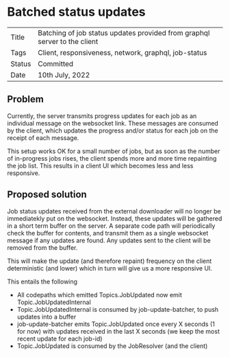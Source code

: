 # Batched status updates

|        |                                                                           |
|--------|---------------------------------------------------------------------------|
| Title  | Batching of job status updates provided from graphql server to the client |
| Tags   | Client, responsiveness, network, graphql, job-status                      |
| Status | Committed                                                                 |
| Date   | 10th July, 2022                                                           |


## Problem

Currently, the server transmits progress updates for each job as an individual message on the websocket link. These messages are consumed by the client, which updates the progress and/or status for each job on the receipt of each message.

This setup works OK for a small number of jobs, but as soon as the number of in-progress jobs rises, the client spends more and more time repainting the job list. This results in a client UI which becomes less and less responsive.

## Proposed solution

Job status updates received from the external downloader will no longer be immediatekly put on the websocket. Instead, these updates will be gathered in a short term buffer on the server. A separate code path will periodically check the buffer for contents, and transmit them as a single websocket message if any updates are found. Any updates sent to the client will be removed from the buffer.

This will make the update (and therefore repaint) frequency on the client deterministic (and lower) which in turn will give us a more responsive UI.

This entails the following
- All codepaths which emitted Topics.JobUpdated now emit Topic.JobUpdatedInternal
- Topic.JobUpdatedInternal is consumed by job-update-batcher, to push updates into a buffer
- job-update-batcher emits Topic.JobUpdated once every X seconds (1 for now) with updates received in the last X seconds (we keep the most recent update for each job-id)
- Topic.JobUpdated is consumed by the JobResolver (and the client)
